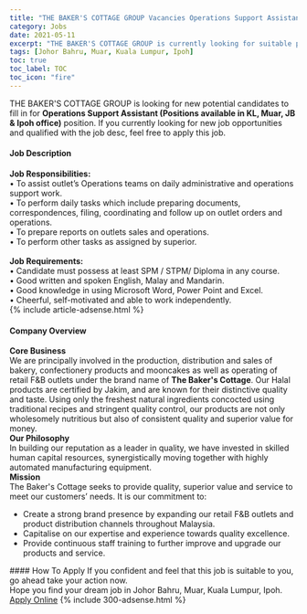 ```yaml
---
title: "THE BAKER'S COTTAGE GROUP Vacancies Operations Support Assistant (Positions available in KL, Muar, JB & Ipoh office)" 
category: Jobs 
date: 2021-05-11 
excerpt: "THE BAKER'S COTTAGE GROUP is currently looking for suitable person to fill in the Operations Support Assistant (Positions available in KL, Muar, JB & Ipoh office) which based in Johor Bahru, Muar, Kuala Lumpur, Ipoh" 
tags: [Johor Bahru, Muar, Kuala Lumpur, Ipoh] 
toc: true 
toc_label: TOC 
toc_icon: "fire" 
--- 
```


<p>THE BAKER'S COTTAGE GROUP is looking for new potential candidates to fill in for <b>Operations Support Assistant (Positions available in KL, Muar, JB & Ipoh office)</b> position. If you currently looking for new job opportunities and qualified with the job desc, feel free to apply this job.
</p><div><div><h4>Job Description</h4></div><div><div><span><div><div><strong>Job Responsibilities:</strong><br>&#8226; To assist outlet&#8217;s Operations teams on daily administrative and operations support work.<br>&#8226; To perform daily tasks which include preparing documents, correspondences, filing, coordinating and follow up on outlet orders and operations.<br>&#8226; To prepare reports on outlets sales and operations.<br>&#8226; To perform other tasks as assigned by superior.</div><div><br><strong>Job Requirements:</strong><br>&#8226; Candidate must possess at least SPM / STPM/ Diploma in any course.<br>&#8226; Good written and spoken English, Malay and Mandarin.&#160;&#160;&#160;&#160;<br>&#8226; Good knowledge in using Microsoft Word, Power Point and Excel.<br>&#8226; Cheerful, self-motivated and able to work independently.</div></div></span></div></div></div> 
{% include article-adsense.html %} 
<div><div><h4>Company Overview</h4></div><div><div><span><div><div>
<div>
<strong>Core Business</strong></div>
<div>
		We are principally involved in the production, distribution and sales of bakery, confectionery products and mooncakes as well as operating of retail F&amp;B outlets under the brand name of <strong>The Baker's Cottage</strong>. Our Halal products are certified by Jakim, and are known for their distinctive quality and taste. Using only the freshest natural ingredients concocted using traditional recipes and stringent quality control, our products are not only wholesomely nutritious but also of consistent quality and superior value for money.&#160;</div>
<div>
<strong>Our Philosophy</strong></div>
<div>
		In building our reputation as a leader in quality, we have invested in skilled human capital resources, synergistically moving together with highly automated manufacturing equipment.</div>
<div>
<strong>Mission</strong></div>
<div>
		The Baker's Cottage seeks to provide quality, superior value and service to meet our customers&#8217; needs. It is our commitment to:</div>
<ul>
<li>
			Create a strong brand presence by expanding our retail F&amp;B outlets and product distribution channels throughout Malaysia.</li>
<li>
			Capitalise on our expertise and experience towards quality excellence.</li>
<li>
			Provide continuous staff training to further improve and upgrade our products and service.</li>
</ul>
</div></div></span></div></div></div> 
#### How To Apply 
If you confident and feel that this job is suitable to you, go ahead take your action now. <br/> 
Hope you find your dream job in Johor Bahru, Muar, Kuala Lumpur, Ipoh. <br/> 
<a href="https://www.jobstreet.com.my/en/job/operations-support-assistant-positions-available-in-kl-muar-jb-ipoh-office-4563706?jobId=jobstreet-my-job-4563706&" class="btn btn--info" target="_blank" rel="nofollow noopenner">Apply Online</a> 
{% include 300-adsense.html %} 